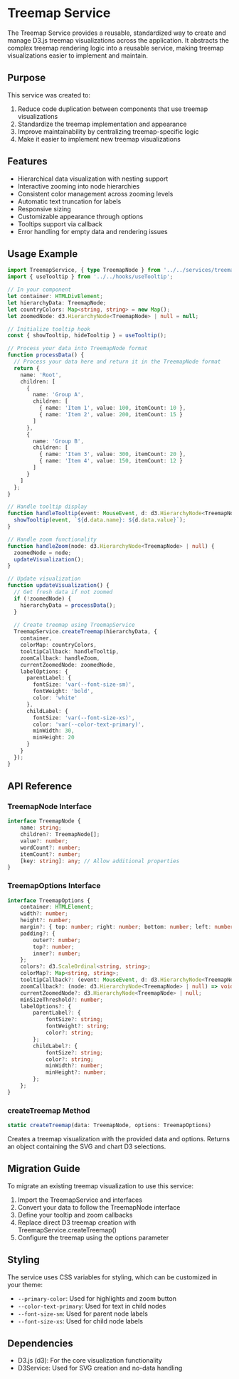 # Treemap Service

The Treemap Service provides a reusable, standardized way to create and manage D3.js treemap visualizations across the application. It abstracts the complex treemap rendering logic into a reusable service, making treemap visualizations easier to implement and maintain.

## Purpose

This service was created to:

1. Reduce code duplication between components that use treemap visualizations
2. Standardize the treemap implementation and appearance
3. Improve maintainability by centralizing treemap-specific logic
4. Make it easier to implement new treemap visualizations

## Features

- Hierarchical data visualization with nesting support
- Interactive zooming into node hierarchies
- Consistent color management across zooming levels
- Automatic text truncation for labels
- Responsive sizing
- Customizable appearance through options
- Tooltips support via callback
- Error handling for empty data and rendering issues

## Usage Example

```typescript
import TreemapService, { type TreemapNode } from '../../services/treemap';
import { useTooltip } from '../../hooks/useTooltip';

// In your component
let container: HTMLDivElement;
let hierarchyData: TreemapNode;
let countryColors: Map<string, string> = new Map();
let zoomedNode: d3.HierarchyNode<TreemapNode> | null = null;

// Initialize tooltip hook
const { showTooltip, hideTooltip } = useTooltip();

// Process your data into TreemapNode format
function processData() {
  // Process your data here and return it in the TreemapNode format
  return {
    name: 'Root',
    children: [
      {
        name: 'Group A',
        children: [
          { name: 'Item 1', value: 100, itemCount: 10 },
          { name: 'Item 2', value: 200, itemCount: 15 }
        ]
      },
      {
        name: 'Group B',
        children: [
          { name: 'Item 3', value: 300, itemCount: 20 },
          { name: 'Item 4', value: 150, itemCount: 12 }
        ]
      }
    ]
  };
}

// Handle tooltip display
function handleTooltip(event: MouseEvent, d: d3.HierarchyNode<TreemapNode>) {
  showTooltip(event, `${d.data.name}: ${d.data.value}`);
}

// Handle zoom functionality
function handleZoom(node: d3.HierarchyNode<TreemapNode> | null) {
  zoomedNode = node;
  updateVisualization();
}

// Update visualization
function updateVisualization() {
  // Get fresh data if not zoomed
  if (!zoomedNode) {
    hierarchyData = processData();
  }
  
  // Create treemap using TreemapService
  TreemapService.createTreemap(hierarchyData, {
    container,
    colorMap: countryColors,
    tooltipCallback: handleTooltip,
    zoomCallback: handleZoom,
    currentZoomedNode: zoomedNode,
    labelOptions: {
      parentLabel: {
        fontSize: 'var(--font-size-sm)',
        fontWeight: 'bold',
        color: 'white'
      },
      childLabel: {
        fontSize: 'var(--font-size-xs)',
        color: 'var(--color-text-primary)',
        minWidth: 30,
        minHeight: 20
      }
    }
  });
}
```

## API Reference

### TreemapNode Interface

```typescript
interface TreemapNode {
    name: string;
    children?: TreemapNode[];
    value?: number;
    wordCount?: number;
    itemCount?: number;
    [key: string]: any; // Allow additional properties
}
```

### TreemapOptions Interface

```typescript
interface TreemapOptions {
    container: HTMLElement;
    width?: number;
    height?: number;
    margin?: { top: number; right: number; bottom: number; left: number };
    padding?: {
        outer?: number;
        top?: number;
        inner?: number;
    };
    colors?: d3.ScaleOrdinal<string, string>;
    colorMap?: Map<string, string>;
    tooltipCallback?: (event: MouseEvent, d: d3.HierarchyNode<TreemapNode>) => void;
    zoomCallback?: (node: d3.HierarchyNode<TreemapNode> | null) => void;
    currentZoomedNode?: d3.HierarchyNode<TreemapNode> | null;
    minSizeThreshold?: number;
    labelOptions?: {
        parentLabel?: {
            fontSize?: string;
            fontWeight?: string;
            color?: string;
        };
        childLabel?: {
            fontSize?: string;
            color?: string;
            minWidth?: number;
            minHeight?: number;
        };
    };
}
```

### createTreemap Method

```typescript
static createTreemap(data: TreemapNode, options: TreemapOptions)
```

Creates a treemap visualization with the provided data and options. Returns an object containing the SVG and chart D3 selections.

## Migration Guide

To migrate an existing treemap visualization to use this service:

1. Import the TreemapService and interfaces
2. Convert your data to follow the TreemapNode interface
3. Define your tooltip and zoom callbacks
4. Replace direct D3 treemap creation with TreemapService.createTreemap()
5. Configure the treemap using the options parameter

## Styling

The service uses CSS variables for styling, which can be customized in your theme:

- `--primary-color`: Used for highlights and zoom button
- `--color-text-primary`: Used for text in child nodes
- `--font-size-sm`: Used for parent node labels
- `--font-size-xs`: Used for child node labels

## Dependencies

- D3.js (d3): For the core visualization functionality
- D3Service: Used for SVG creation and no-data handling 